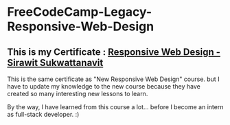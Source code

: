 # FreeCodeCamp-Legacy-Responsive-Web-Design

## This is my Certificate : [Responsive Web Design - Sirawit Sukwattanavit](https://www.freecodecamp.org/certification/popeyeza12/responsive-web-design)

This is the same certificate as "New Responsive Web Design" course.
but I have to update my knowledge to the new course because they have created so many interesting new lessons to learn.

By the way, I have learned from this course a lot... before I become an intern as full-stack developer. :)
